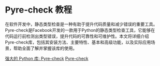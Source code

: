 # Pyre-check 教程

<show-structure depth="3"/>

在软件开发中，静态类型检查是一种有助于提升代码质量和减少错误的重要工具。Pyre-check是Facebook开发的一款用于Python的静态类型检查工具，它能够在代码运行前检测出类型错误，提升代码的可靠性和可维护性。本文将详细介绍Pyre-check库，包括其安装方法、主要特性、基本和高级功能，以及实际应用场景，帮助全面了解并掌握该库的使用。


<seealso>
<category ref="ref_docs">
    <a href="https://mp.weixin.qq.com/s/cH4aGGV6PwdwaxO8GQiOdQ">强大的 Python 库: Pyre-check</a>
</category>
<category ref="ref_github">
    <a href="https://github.com/facebook/pyre-check">Pyre-check</a>
</category>
<category ref="ref_issues">
</category>
<category ref="ref_hf">
</category>
<category ref="ref_ms">
</category>
</seealso>

